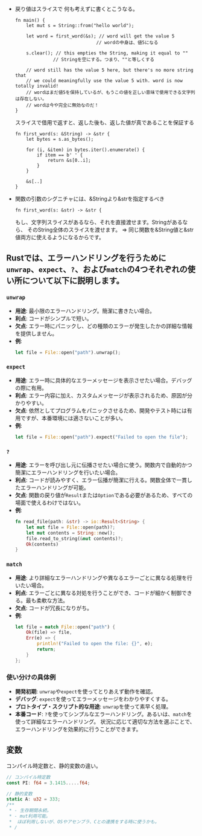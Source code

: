 - 戻り値はスライスで
  何も考えずに書くとこうなる。
  ```
  fn main() {
      let mut s = String::from("hello world");

      let word = first_word(&s); // word will get the value 5
                                // wordの中身は、値5になる

      s.clear(); // this empties the String, making it equal to ""
                // Stringを空にする。つまり、""と等しくする

      // word still has the value 5 here, but there's no more string that
      // we could meaningfully use the value 5 with. word is now totally invalid!
      // wordはまだ値5を保持しているが、もうこの値を正しい意味で使用できる文字列は存在しない。
      // wordは今や完全に無効なのだ！
  }
  ```

  スライスで借用で返すと、返した後も、返した値が真であることを保証する
  ```
  fn first_word(s: &String) -> &str {
      let bytes = s.as_bytes();

      for (i, &item) in bytes.iter().enumerate() {
          if item == b' ' {
              return &s[0..i];
          }
      }

      &s[..]
  }
  ```

- 関数の引数のシグニチャには、&Stringより&strを指定するべき
  ```
  fn first_word(s: &str) -> &str {
  ```
  もし、文字列スライスがあるなら、それを直接渡せます。Stringがあるなら、 そのString全体のスライスを渡せます。
  ⇒ 同じ関数を&String値と&str値両方に使えるようになるからです。


## Rustでは、エラーハンドリングを行うために`unwrap`、`expect`、`?`、および`match`の4つそれぞれの使い所について以下に説明します。
### `unwrap`
- **用途**: 最小限のエラーハンドリング。簡潔に書きたい場合。
- **利点**: コードがシンプルで短い。
- **欠点**: エラー時にパニックし、どの種類のエラーが発生したかの詳細な情報を提供しません。
- **例**:
  ```rust
  let file = File::open("path").unwrap();
  ```
### `expect`
- **用途**: エラー時に具体的なエラーメッセージを表示させたい場合。デバッグの際に有用。
- **利点**: エラー内容に加え、カスタムメッセージが表示されるため、原因が分かりやすい。
- **欠点**: 依然としてプログラムをパニックさせるため、開発やテスト時には有用ですが、本番環境には適さないことが多い。
- **例**:
  ```rust
  let file = File::open("path").expect("Failed to open the file");
  ```

### `?`
- **用途**: エラーを呼び出し元に伝播させたい場合に使う。関数内で自動的かつ簡潔にエラーハンドリングを行いたい場合。
- **利点**: コードが読みやすく、エラー伝播が簡潔に行える。関数全体で一貫したエラーハンドリングが可能。
- **欠点**: 関数の戻り値が`Result`または`Option`である必要があるため、すべての場面で使えるわけではない。
- **例**:
  ```rust
  fn read_file(path: &str) -> io::Result<String> {
      let mut file = File::open(path)?;
      let mut contents = String::new();
      file.read_to_string(&mut contents)?;
      Ok(contents)
  }
  ```
### `match`
- **用途**: より詳細なエラーハンドリングや異なるエラーごとに異なる処理を行いたい場合。
- **利点**: エラーごとに異なる対処を行うことができ、コードが細かく制御できる。最も柔軟な方法。
- **欠点**: コードが冗長になりがち。
- **例**:
  ```rust
  let file = match File::open("path") {
      Ok(file) => file,
      Err(e) => {
          println!("Failed to open the file: {}", e);
          return;
      }
  };
  ```
### 使い分けの具体例
- **開発初期**: `unwrap`や`expect`を使ってとりあえず動作を確認。
- **デバッグ**: `expect`を使ってエラーメッセージをわかりやすくする。
- **プロトタイプ・スクリプト的な用途**: `unwrap`を使って素早く処理。
- **本番コード**: `?`を使ってシンプルなエラーハンドリング。あるいは、`match`を使って詳細なエラーハンドリング。
状況に応じて適切な方法を選ぶことで、エラーハンドリングを効果的に行うことができます。

## 変数

コンパイル時定数と、静的変数の違い。

```rust
// コンパイル時定数
const PI: f64 = 3.1415.....f64;

// 静的変数
static A: u32 = 333;
/**
 * - 生存期間永続。
 * - mut利用可能。
 *  ほぼ利用しないが、OSやアセンブラ、Cとの連携をする時に使うかも。
 * /
```